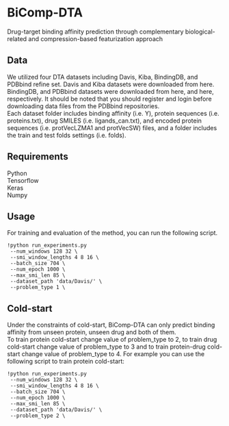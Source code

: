 # BiComp-DTA
Drug-target binding affinity prediction through complementary biological-related and compression-based featurization approach

## Data
We utilized four DTA datasets including Davis, Kiba, BindingDB, and PDBbind refine set. Davis and Kiba datasets were downloaded from here. BindingDB, and PDBbind datasets were downloaded from here, and here, respectively. It should be noted that you should register and login before downloading data files from the PDBbind repositories.
<br/>
Each dataset folder includes binding affinity (i.e. Y), protein sequences (i.e. proteins.txt), drug SMILES (i.e. ligands_can.txt), and encoded protein sequences (i.e. protVecLZMA1 and protVecSW) files, and a folder includes the train and test folds settings (i.e. folds).

## Requirements
Python <br/>
Tensorflow <br/>
Keras <br/>
Numpy <br/>

## Usage
For training and evaluation of the method, you can run the following script.
```
!python run_experiments.py
 --num_windows 128 32 \
 --smi_window_lengths 4 8 16 \
 --batch_size 704 \
 --num_epoch 1000 \ 
 --max_smi_len 85 \
 --dataset_path 'data/Davis/' \
 --problem_type 1 \
```

## Cold-start
Under the constraints of cold-start, BiComp-DTA can only predict binding affinity from unseen protein, unseen drug and both of them. <br/>
To train protein cold-start change value of problem_type to 2, to train drug cold-start change value of problem_type to 3 and to train protein-drug cold-start change value of problem_type to 4. For example you can use the following script to train protein cold-start:
```
!python run_experiments.py
 --num_windows 128 32 \
 --smi_window_lengths 4 8 16 \
 --batch_size 704 \
 --num_epoch 1000 \ 
 --max_smi_len 85 \
 --dataset_path 'data/Davis/' \
 --problem_type 2 \
```
